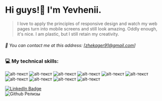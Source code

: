 # Hi guys!:wave: I'm Yevhenii. 



> I love to apply the principles of responsive design and watch my 
> web pages turn into mobile screens and still look amazing.
> Oddly enough, it's nice. 
> I am plastic, but I still retain my creativity.

###### :email: You can contact me at this address: [zhekager91@gmail.com]

### :computer: My technical skills:
![alt-текст](https://i.ibb.co/B4PDVLL/Kisspng-angle-area-text-brand-other-html-5-5ab0d3672a6728-9914395915215378951737.png "Текст заголовка логотипа 1")
![alt-текст](https://i.ibb.co/mybY163/Kisspng-web-development-responsive-web-design-cascading-st-css-5ada20d893b5d9-420807251524244696605.png "Текст заголовка логотипа 1")
![alt-текст](https://i.ibb.co/Q9NtYMg/Kisspng-sass-style-sheet-language-cascading-style-sheets-l-sass-5b4621924f1d20-617039001531322770324.png "Текст заголовка логотипа 1")
![alt-текст](https://i.ibb.co/PcfPp7r/Kisspng-javascript-portable-network-graphics-logo-clip-art-javascript-programs-amp-output-apps-on-go.png "Текст заголовка логотипа 1")
![alt-текст](https://i.ibb.co/bPf04Y4/Kisspng-website-development-logo-node-js-scalable-vector-g-jet-5b643ebeb2d093-6340612715332963187324.png "Текст заголовка логотипа 1")
![alt-текст](https://i.ibb.co/j9NJVDH/Kisspng-react-javascript-library-redux-application-softwar-next-generation-system-integrator-sorint.png "Текст заголовка логотипа 1")
![alt-текст](https://i.ibb.co/KVt3Gwf/Kisspng-webpack-babel-source-to-source-compiler-javascript-js-5b2f85c8dc0135-6604101315298410969012.png "Текст заголовка логотипа 1")
![alt-текст](https://i.ibb.co/txK8p4L/Kisspng-handlebars-webpack-logo-javascript-npm-5b1e97ca2693e6-059881111528731594158.png "Текст заголовка логотипа 1")
![alt-текст](https://i.ibb.co/cYdyQps/Kisspng-webpack-npm-postcss-logo-javascript-5b096f710d33a8-2930265915273450090541.png "Текст заголовка логотипа 1") 
![alt-текст](https://i.ibb.co/PWf792R/Kisspng-netlify-static-web-page-gulp-js-github-bitbucket-logo-5b4693a88d0160-7139808115313519765776.png "Текст заголовка логотипа 1")<br>

[![LinkedIn Badge](https://img.shields.io/badge/LinkedIn-Profile-informational?style=flat&logo=linkedin&logoColor=white&color=0D76A8)](https://www.linkedin.com/in/yevhenii-herasymenko/)<br>
 ![Github Релизы](https://img.shields.io/github/загрузки/atom/atom/последние/всего.svg?style=plastic)
